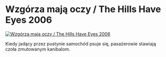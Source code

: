 Wzgórza mają oczy / The Hills Have Eyes 2006 
=============
[![Wzgórza mają oczy / The Hills Have Eyes 2006 ](http://vidos.pl/images/player.gif)](http://vidos.pl/wzgorza-maja-oczy-the-hills-have-eyes-2006)

 Kiedy jadący przez pustynie samochód psuje się, pasażerowie stawiają czoła zmutowanym kanibalom.
